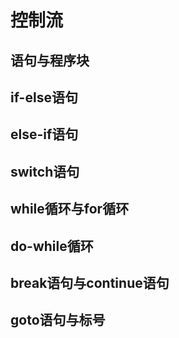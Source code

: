 # 控制流
## 语句与程序块
## if-else语句
## else-if语句
## switch语句
## while循环与for循环
## do-while循环
## break语句与continue语句
## goto语句与标号